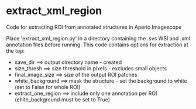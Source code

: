 # extract_xml_region
Code for extracting ROI from annotated structures in Aperio Imagescope

Place 'extract_xml_region.py' in a directory containing the .svs WSI and .xml annotation files before running. 
This code contains options for extraction at the top:
  - save_dir ==> output directory name - created
  - size_thresh ==> size threshold in pixels - excludes small objects
  - final_image_size ==> size of the output ROI patches
  - white_background ==> mask the structure - set the background to white (set to False for whole ROI)
  - extract_one_region ==> include only one annotation per ROI (ehite_background must be set to True)  
